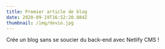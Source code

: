 ```yaml
---
title: Premier article de blog
date: 2020-09-19T16:52:20.884Z
thumbnail: /img/devio.jpg
---
```

Crée un blog sans se soucier du back-end avec Netlify CMS !

